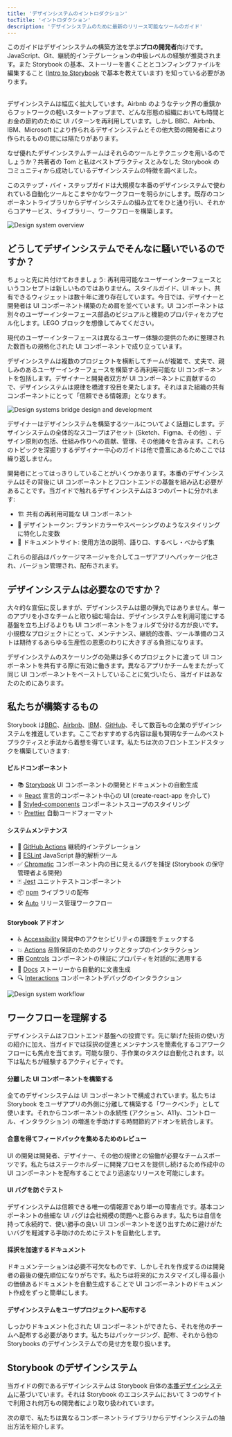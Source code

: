 ```yaml
---
title: 'デザインシステムのイントロダクション'
tocTitle: 'イントロダクション'
description: 'デザインシステムのために最新のリリース可能なツールのガイド'
---
```


<div class="aside">このガイドはデザインシステムの構築方法を学ぶ<b>プロの開発者</b>向けです。JavaScript、Git、継続的インテグレーションの中級レベルの経験が推奨されます。また Storybook の基本、ストーリーを書くこととコンフィングファイルを編集すること (<a href="/intro-to-storybook">Intro to Storybook</a> で基本を教えています) を知っている必要があります。
</div>

<br/>

デザインシステムは幅広く拡大しています。Airbnb のようなテック界の重鎮からフットワークの軽いスタートアップまで、どんな形態の組織においても時間とお金の節約のために UI パターンを再利用しています。しかし BBC、Airbnb、IBM、Microsoft により作られるデザインシステムとその他大勢の開発者により作られるものの間には隔たりがあります。

なぜ優れたデザインシステムチームはそれらのツールとテクニックを用いるのでしょうか？共著者の Tom と私はベストプラクティスとみなした Storybook のコミュニティから成功しているデザインシステムの特徴を調べました。

このステップ・バイ・ステップガイドは大規模な本番のデザインシステムで使われている自動化ツールとこまやかなワークフローを明らかにします。既存のコンポーネントライブラリからデザインシステムの組み立てをひと通り行い、それからコアサービス、ライブラリー、ワークフローを構築します。

![Design system overview](/design-systems-for-developers/design-system-overview.jpg)

## どうしてデザインシステムでそんなに騒いでいるのですか？

ちょっと先に片付けておきましょう: 再利用可能なユーザーインターフェースというコンセプトは新しいものではありません。スタイルガイド、UI キット、共有できるウィジェットは数十年に渡り存在しています。今日では、デザイナーと開発者は UI コンポーネント構築のため肩を並べています。UI コンポーネントは別々のユーザーインターフェース部品のビジュアルと機能のプロパティをカプセル化します。LEGO ブロックを想像してみてください。

現代のユーザーインターフェースは異なるユーザー体験の提供のために整理された数百もの規格化された UI コンポーネントで成り立っています。

デザインシステムは複数のプロジェクトを横断してチームが複雑で、丈夫で、親しみのあるユーザーインターフェースを構築する再利用可能な UI コンポーネントを包括します。デザイナーと開発者双方が UI コンポーネントに貢献するので、デザインシステムは規律を橋渡す役目を果たします。それはまた組織の共有コンポーネントにとって「信頼できる情報源」となります。

![Design systems bridge design and development](/design-systems-for-developers/design-system-context.jpg)

デザイナーはデザインシステムを構築するツールについてよく話題にします。デザインシステムの全体的なスコープはアセット (Sketch、Figma、その他) 、デザイン原則の包括、仕組み作りへの貢献、管理、その他諸々を含みます。これらのトピックを深掘りするデザイナー中心のガイドは他で豊富にあるためここでは繰り返しません。

開発者にとってはっきりしていることがいくつかあります。本番のデザインシステムはその背後に UI コンポーネントとフロントエンドの基盤を組み込む必要があることです。当ガイドで触れるデザインシステムは３つのパートに分かれます:

- 🏗 共有の再利用可能な UI コンポーネント
- 🎨 デザイントークン: ブランドカラーやスペーシングのようなスタイリングに特化した変数
- 📕 ドキュメントサイト: 使用方法の説明、語り口、するべし・べからず集

これらの部品はパッケージマネージャを介してユーザアプリへパッケージ化され、バージョン管理され、配布されます。

## デザインシステムは必要なのですか？

大々的な宣伝に反しますが、デザインシステムは銀の弾丸ではありません。単一のアプリを小さなチームと取り組む場合は、デザインシステムを利用可能にする基盤を立ち上げるよりも UI コンポーネントをフォルダで分ける方が良いです。小規模なプロジェクトにとって、メンテナンス、継続的改善、ツール準備のコストは期待するあらゆる生産性の恩恵のわりに大きすぎる負担になります。

デザインシステムのスケーリングの効果は多くのプロジェクトに渡って UI コンポーネントを共有する際に有効に働きます。異なるアプリかチームをまたがって同じ UI コンポーネントをペーストしていることに気づいたら、当ガイドはあなたのためにあります。

## 私たちが構築するもの

Storybook は[BBC](https://www.bbc.co.uk/iplayer/storybook/index.html?path=/story/style-guide--colours)、[Airbnb](https://github.com/airbnb/lunar)、[IBM](https://www.carbondesignsystem.com/)、[GitHub](https://primer.style/css/)、そして数百もの企業のデザインシステムを推進しています。ここでおすすめする内容は最も賢明なチームのベストプラクティスと手法から着想を得ています。私たちは次のフロントエンドスタックを構築していきます:

#### ビルドコンポーネント

- 📚 [Storybook](http://storybook.js.org) UI コンポーネントの開発とドキュメントの自動生成
- ⚛️ [React](https://reactjs.org/) 宣言的コンポーネント中心の UI (create-react-app を介して)
- 💅 [Styled-components](https://www.styled-components.com/) コンポーネントスコープのスタイリング
- ✨ [Prettier](https://prettier.io/) 自動コードフォーマット

#### システムメンテナンス

- 🚥 [GitHub Actions](https://github.com/features/actions) 継続的インテグレーション
- 📐 [ESLint](https://eslint.org/) JavaScript 静的解析ツール
- ✅ [Chromatic](https://chromatic.com) コンポーネント内の目に見えるバグを捕捉 (Storybook の保守管理者よる開発)
- 🃏 [Jest](https://jestjs.io/) ユニットテストコンポーネント
- 📦 [npm](https://npmjs.com) ライブラリの配布
- 🛠 [Auto](https://github.com/intuit/auto) リリース管理ワークフロー

#### Storybook アドオン

- ♿ [Accessibility](https://github.com/storybookjs/storybook/tree/master/addons/a11y) 開発中のアクセシビリティの課題をチェックする
- 💥 [Actions](https://storybook.js.org/docs/react/essentials/actions) 品質保証のためのクリックとタップのインタラクション
- 🎛 [Controls](https://storybook.js.org/docs/react/essentials/controls) コンポーネントの検証にプロパティを対話的に適用する
- 📕 [Docs](https://storybook.js.org/docs/react/writing-docs/introduction) ストーリーから自動的に文書生成
- 🔍 [Interactions](https://storybook.js.org/addons/@storybook/addon-interactions/) コンポーネントデバッグのインタラクション

![Design system workflow](/design-systems-for-developers/design-system-workflow.jpg)

## ワークフローを理解する

デザインシステムはフロントエンド基盤への投資です。先に挙げた技術の使い方の紹介に加え、当ガイドでは採択の促進とメンテナンスを簡素化するコアワークフローにも焦点を当てます。可能な限り、手作業のタスクは自動化されます。以下は私たちが経験するアクティビティです。

#### 分離した UI コンポーネントを構築する

全てのデザインシステムは UI コンポーネントで構成されています。私たちは Storybook をユーザアプリの外側に分離して構築する「ワークベンチ」として使います。それからコンポーネントの永続性 (アクション、A11y、コントロール、インタラクション) の増進を手助けする時間節約アドオンを統合します。

#### 合意を得てフィードバックを集めるためのレビュー

UI の開発は開発者、デザイナー、その他の規律との協働が必要なチームスポーツです。私たちはステークホルダーに開発プロセスを提供し続けるため作成中の UI コンポーネントを配布することでより迅速なリリースを可能にします。

#### UI バグを防ぐテスト

デザインシステムは信頼できる唯一の情報源であり単一の障害点です。基本コンポーネントの些細な UI バグは会社規模の問題へと膨らみます。私たちは自信を持って永続的で、使い勝手の良い UI コンポーネントを送り出すために避けがたいバグを軽減する手助けのためにテストを自動化します。

#### 採択を加速するドキュメント

ドキュメンテーションは必要不可欠なものです、しかしそれを作成するのは開発者の最後の優先順位になりがちです。私たちは将来的にカスタマイズし得る最小の価値あるドキュメントを自動生成することで UI コンポーネントのドキュメント作成をずっと簡単にします。

#### デザインシステムをユーザプロジェクトへ配布する

しっかりドキュメント化された UI コンポーネントができたら、それを他のチームへ配布する必要があります。私たちはパッケージング、配布、それから他の Storybooks のデザインシステムでの見せ方を取り扱います。

## Storybook のデザインシステム

当ガイドの例であるデザインシステムは Storybook 自体の[本番デザインシステム](https://github.com/storybookjs/design-system)に基づいています。それは Storybook のエコシステムにおいて 3 つのサイトで利用され何万もの開発者により取り扱われています。

次の章で、私たちは異なるコンポーネントライブラリからデザインシステムの抽出方法を紹介します。
